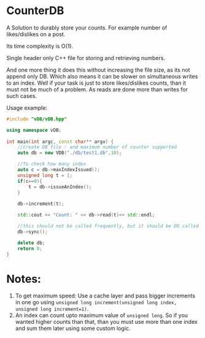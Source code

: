 # CounterDB

A Solution to durably store your counts. For example number of likes/dislikes on a post.

Its time complexity is O(1). 

Single header only C++ file for storing and retrieving numbers.

And one more thing it does this without increasing the file size, as its not append only DB. Which also means it can be slower on simultaneous writes to an index. Well if your task is just to store likes/dislikes counts, than it must not be much of a problem. As reads are done more than writes for such cases.

Usage example:

```c++
#include "vDB/vDB.hpp"

using namespace vDB;
    
int main(int argc, const char** argv) {
    //create DB file : and maximum number of counter supported
    auto db = new VDB("./db/test1.db",10);

    //To check how many index
    auto c = db->maxIndexIssued();
    unsigned long t = 1;
    if(c==0){
        t = db->issueAnIndex();
    }
    
    db->increment(t);

    std::cout << "Count: " << db->read(t)<< std::endl;

    //this should not be called frequently, but it should be DO called if you want greater durability.
    db->sync();

    delete db;
    return 0;
}
```


# Notes:
1. To get maximum speed: Use a cache layer and pass bigger increments in one go using `unsigned long increment(unsigned long index, unsigned long increment=1)`.
2. An index can count upto maximum value of `unsigned long`. So if you wanted higher counts than that, than you must use more than one index and sum them later using some custom logic.